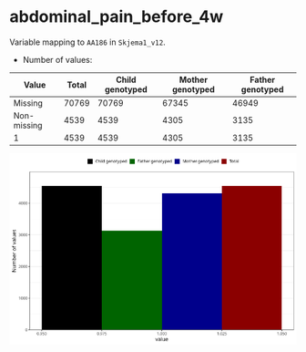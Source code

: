 # abdominal_pain_before_4w
Variable mapping to `AA186` in `Skjema1_v12`.
- Number of values:

| Value | Total | Child genotyped | Mother genotyped | Father genotyped |
| ----- | ----- | --------------- | ---------------- | ---------------- |
| Missing | 70769 | 70769 | 67345 | 46949 |
| Non-missing | 4539 | 4539 | 4305 | 3135 |
| 1 | 4539 | 4539 | 4305 | 3135 |



![](abdominal_pain_before_4w_n.png)



